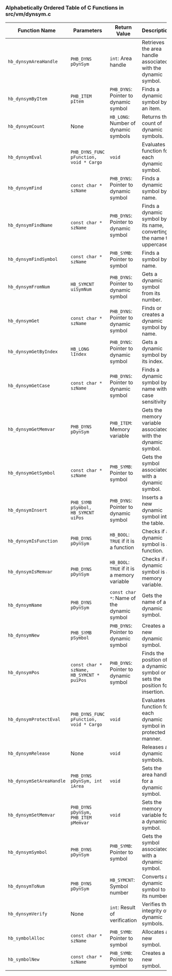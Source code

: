 ### Alphabetically Ordered Table of C Functions in src/vm/dynsym.c

| Function Name               | Parameters                                                     | Return Value                                            | Description |
|-----------------------------|----------------------------------------------------------------|---------------------------------------------------------|-------------|
| `hb_dynsymAreaHandle`       | `PHB_DYNS pDynSym`                                             | `int`: Area handle                                      | Retrieves the area handle associated with the dynamic symbol. |
| `hb_dynsymByItem`           | `PHB_ITEM pItem`                                               | `PHB_DYNS`: Pointer to dynamic symbol                   | Finds a dynamic symbol by an item. |
| `hb_dynsymCount`            | None                                                           | `HB_LONG`: Number of dynamic symbols                    | Returns the count of dynamic symbols. |
| `hb_dynsymEval`             | `PHB_DYNS_FUNC pFunction, void * Cargo`                        | `void`                                                  | Evaluates a function for each dynamic symbol. |
| `hb_dynsymFind`             | `const char * szName`                                          | `PHB_DYNS`: Pointer to dynamic symbol                   | Finds a dynamic symbol by name. |
| `hb_dynsymFindName`         | `const char * szName`                                          | `PHB_DYNS`: Pointer to dynamic symbol                   | Finds a dynamic symbol by its name, converting the name to uppercase. |
| `hb_dynsymFindSymbol`       | `const char * szName`                                          | `PHB_SYMB`: Pointer to symbol                           | Finds a symbol by name. |
| `hb_dynsymFromNum`          | `HB_SYMCNT uiSymNum`                                           | `PHB_DYNS`: Pointer to dynamic symbol                   | Gets a dynamic symbol from its number. |
| `hb_dynsymGet`              | `const char * szName`                                          | `PHB_DYNS`: Pointer to dynamic symbol                   | Finds or creates a dynamic symbol by name. |
| `hb_dynsymGetByIndex`       | `HB_LONG lIndex`                                               | `PHB_DYNS`: Pointer to dynamic symbol                   | Gets a dynamic symbol by its index. |
| `hb_dynsymGetCase`          | `const char * szName`                                          | `PHB_DYNS`: Pointer to dynamic symbol                   | Finds a dynamic symbol by name with case sensitivity. |
| `hb_dynsymGetMemvar`        | `PHB_DYNS pDynSym`                                             | `PHB_ITEM`: Memory variable                             | Gets the memory variable associated with the dynamic symbol. |
| `hb_dynsymGetSymbol`        | `const char * szName`                                          | `PHB_SYMB`: Pointer to symbol                           | Gets the symbol associated with a dynamic symbol. |
| `hb_dynsymInsert`           | `PHB_SYMB pSymbol, HB_SYMCNT uiPos`                            | `PHB_DYNS`: Pointer to dynamic symbol                   | Inserts a new dynamic symbol into the table. |
| `hb_dynsymIsFunction`       | `PHB_DYNS pDynSym`                                             | `HB_BOOL`: `TRUE` if it is a function                   | Checks if a dynamic symbol is a function. |
| `hb_dynsymIsMemvar`         | `PHB_DYNS pDynSym`                                             | `HB_BOOL`: `TRUE` if it is a memory variable            | Checks if a dynamic symbol is a memory variable. |
| `hb_dynsymName`             | `PHB_DYNS pDynSym`                                             | `const char *`: Name of the dynamic symbol              | Gets the name of a dynamic symbol. |
| `hb_dynsymNew`              | `PHB_SYMB pSymbol`                                             | `PHB_DYNS`: Pointer to dynamic symbol                   | Creates a new dynamic symbol. |
| `hb_dynsymPos`              | `const char * szName, HB_SYMCNT * puiPos`                      | `PHB_DYNS`: Pointer to dynamic symbol                   | Finds the position of a dynamic symbol or sets the position for insertion. |
| `hb_dynsymProtectEval`      | `PHB_DYNS_FUNC pFunction, void * Cargo`                        | `void`                                                  | Evaluates a function for each dynamic symbol in a protected manner. |
| `hb_dynsymRelease`          | None                                                           | `void`                                                  | Releases all dynamic symbols. |
| `hb_dynsymSetAreaHandle`    | `PHB_DYNS pDynSym, int iArea`                                  | `void`                                                  | Sets the area handle for a dynamic symbol. |
| `hb_dynsymSetMemvar`        | `PHB_DYNS pDynSym, PHB_ITEM pMemvar`                           | `void`                                                  | Sets the memory variable for a dynamic symbol. |
| `hb_dynsymSymbol`           | `PHB_DYNS pDynSym`                                             | `PHB_SYMB`: Pointer to symbol                           | Gets the symbol associated with a dynamic symbol. |
| `hb_dynsymToNum`            | `PHB_DYNS pDynSym`                                             | `HB_SYMCNT`: Symbol number                              | Converts a dynamic symbol to its number. |
| `hb_dynsymVerify`           | None                                                           | `int`: Result of verification                           | Verifies the integrity of dynamic symbols. |
| `hb_symbolAlloc`            | `const char * szName`                                          | `PHB_SYMB`: Pointer to symbol                           | Allocates a new symbol. |
| `hb_symbolNew`              | `const char * szName`                                          | `PHB_SYMB`: Pointer to symbol                           | Creates a new symbol. |
